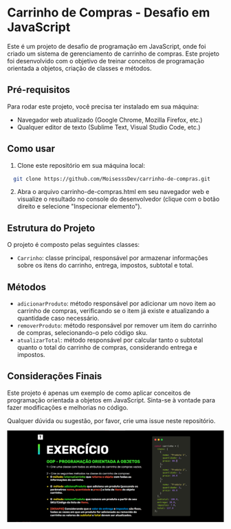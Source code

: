 

# Carrinho de Compras - Desafio em JavaScript

Este é um projeto de desafio de programação em JavaScript, onde foi criado um sistema de gerenciamento de carrinho de compras. Este projeto foi desenvolvido com o objetivo de treinar conceitos de programação orientada a objetos, criação de classes e métodos.


## Pré-requisitos

Para rodar este projeto, você precisa ter instalado em sua máquina:

* Navegador web atualizado (Google Chrome, Mozilla Firefox, etc.)
* Qualquer editor de texto (Sublime Text, Visual Studio Code, etc.)

## Como usar
1. Clone este repositório em sua máquina local:
```bash
  git clone https://github.com/MoisesssDev/carrinho-de-compras.git
```
2. Abra o arquivo carrinho-de-compras.html em seu navegador web e visualize o resultado no console do desenvolvedor (clique com o botão direito e selecione "Inspecionar elemento").


## Estrutura do Projeto

O projeto é composto pelas seguintes classes:

* `Carrinho`: classe principal, responsável por armazenar informações sobre os itens do carrinho, entrega, impostos, subtotal e total.

## Métodos

* `adicionarProduto`: método responsável por adicionar um novo item ao carrinho de compras, verificando se o item já existe e atualizando a quantidade caso necessário.
* `removerProduto`: método responsável por remover um item do carrinho de compras, selecionando-o pelo código sku.
* `atualizarTotal`: método responsável por calcular tanto o subtotal quanto o total do carrinho de compras, considerando entrega e impostos.
## Considerações Finais

Este projeto é apenas um exemplo de como aplicar conceitos de programação orientada a objetos em JavaScript. Sinta-se à vontade para fazer modificações e melhorias no código.

Qualquer dúvida ou sugestão, por favor, crie uma issue neste repositório.






![App Screenshot](https://github.com/MoisesssDev/Carrinho-De-Itens/blob/main/img/oop.png?raw=true)

